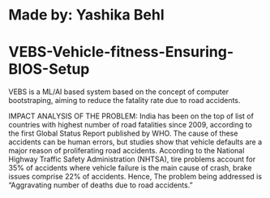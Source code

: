 # Made by: Yashika Behl
# VEBS-Vehicle-fitness-Ensuring-BIOS-Setup
VEBS is a ML/AI based system based on the concept of computer bootstraping, aiming to reduce the fatality rate due to road accidents.

IMPACT ANALYSIS OF THE PROBLEM:
India has been on the top of list of countries with highest number of road fatalities since 2009, according to the first Global Status Report published by WHO. The cause of these accidents can be human errors, but studies show that vehicle defaults are a major reason of proliferating road accidents.
According to the National Highway Traffic Safety Administration (NHTSA), tire problems account for 35% of accidents where vehicle failure is the main cause of crash, brake issues comprise 22% of accidents. 
Hence, The problem being addressed is “Aggravating number of deaths due to road accidents.”

